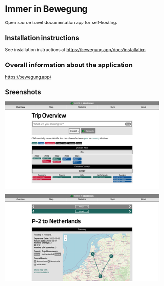 # Immer in Bewegung 
Open source travel documentation app for self-hosting.

## Installation instructions
See installation instructions at https://bewegung.app/docs/installation

## Overall information about the application
https://bewegung.app/

## Sreenshots
![img](iib-overview.png)

![img](iib-events.png)
